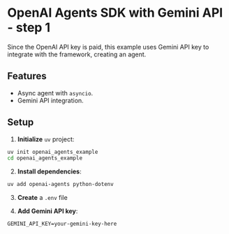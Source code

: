 # OpenAI Agents SDK with Gemini API - step 1
Since the OpenAI API key is paid, this example uses Gemini API key to integrate with the framework, creating an agent. 

## Features
- Async agent with `asyncio`. 
- Gemini API integration. 

## Setup

1. **Initialize** `uv` project:
```bash
uv init openai_agents_example
cd openai_agents_example
```

2. **Install dependencies**:
```bash
uv add openai-agents python-dotenv
```

3. **Create** a `.env` file 

4. **Add Gemini API key**:
```env
GEMINI_API_KEY=your-gemini-key-here
```

